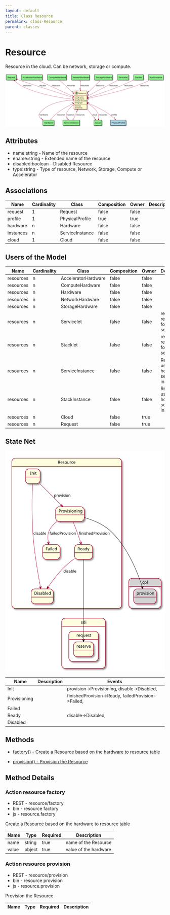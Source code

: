 ```yaml
---
layout: default
title: Class Resource
permalink: class-Resource
parent: classes
---
```


# Resource

Resource in the cloud. Can be network, storage or compute.

![Logical Diagram](./logical.svg)

## Attributes

* name:string - Name of the resource
* ename:string - Extended name of the resource
* disabled:boolean - Disabled Resource
* type:string - Type of resource, Network, Storage, Compute or Accelerator


## Associations

| Name | Cardinality | Class | Composition | Owner | Description |
| --- | --- | --- | --- | --- | --- |
| request | 1 | Request | false | false |  |
| profile | 1 | PhysicalProfile | true | true |  |
| hardware | n | Hardware | false | false |  |
| instances | n | ServiceInstance | false | false |  |
| cloud | 1 | Cloud | false | false |  |


## Users of the Model

| Name | Cardinality | Class | Composition | Owner | Description |
| --- | --- | --- | --- | --- | --- |
| resources | n | AcceleratorHardware | false | false |  |
| resources | n | ComputeHardware | false | false |  |
| resources | n | Hardware | false | false |  |
| resources | n | NetworkHardware | false | false |  |
| resources | n | StorageHardware | false | false |  |
| resources | n | Servicelet | false | false | resource requests for the servicelet |
| resources | n | Stacklet | false | false | resource requests for the servicelet |
| resources | n | ServiceInstance | false | false | Resources used to host this service instance |
| resources | n | StackInstance | false | false | Resources used to host this service instance |
| resources | n | Cloud | false | true |  |
| resources | n | Request | false | true |  |



## State Net
![State Net Diagram](./statenet.svg)

| Name | Description | Events |
| --- | --- | --- |
| Init |  | provision-&gt;Provisioning, disable-&gt;Disabled,  |
| Provisioning |  | finishedProvision-&gt;Ready, failedProvision-&gt;Failed,  |
| Failed |  |  |
| Ready |  | disable-&gt;Disabled,  |
| Disabled |  |  |



## Methods

* [factory() - Create a Resource based on the hardware to resource table](#action-factory)

* [provision() - Provision the Resource](#action-provision)


<h2>Method Details</h2>
    
### Action resource factory

* REST - resource/factory
* bin - resource factory
* js - resource.factory

Create a Resource based on the hardware to resource table

| Name | Type | Required | Description |
|---|---|---|---|
| name | string |true | name of the Resource |
| value | object |true | value of the hardware |




### Action resource provision

* REST - resource/provision
* bin - resource provision
* js - resource.provision

Provision the Resource

| Name | Type | Required | Description |
|---|---|---|---|






